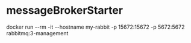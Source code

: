 # messageBrokerStarter
docker run --rm -it --hostname my-rabbit -p 15672:15672 -p 5672:5672 rabbitmq:3-management